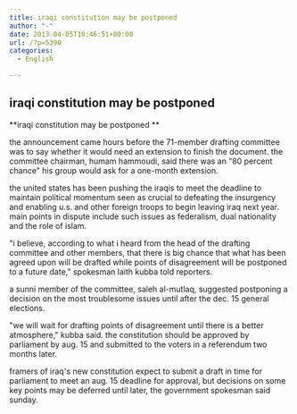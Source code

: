 ```yaml
---
title: iraqi constitution may be postponed
author: "-"
date: 2013-04-05T10:46:51+00:00
url: /?p=5390
categories:
  - English

---
```

## iraqi constitution may be postponed
**iraqi constitution may be postponed **
  
the announcement came hours before the 71-member drafting committee was to say whether it would need an extension to finish the document. the committee chairman, humam hammoudi, said there was an "80 percent chance" his group would ask for a one-month extension.
  
the united states has been pushing the iraqis to meet the deadline to maintain political momentum seen as crucial to defeating the insurgency and enabling u.s. and other foreign troops to begin leaving iraq next year. main points in dispute include such issues as federalism, dual nationality and the role of islam.
  
"i believe, according to what i heard from the head of the drafting committee and other members, that there is big chance that what has been agreed upon will be drafted while points of disagreement will be postponed to a future date," spokesman laith kubba told reporters.
  
a sunni member of the committee, saleh al-mutlaq, suggested postponing a decision on the most troublesome issues until after the dec. 15 general elections.
  
"we will wait for drafting points of disagreement until there is a better atmosphere," kubba said. the constitution should be approved by parliament by aug. 15 and submitted to the voters in a referendum two months later.
  
framers of iraq's new constitution expect to submit a draft in time for parliament to meet an aug. 15 deadline for approval, but decisions on some key points may be deferred until later, the government spokesman said sunday.